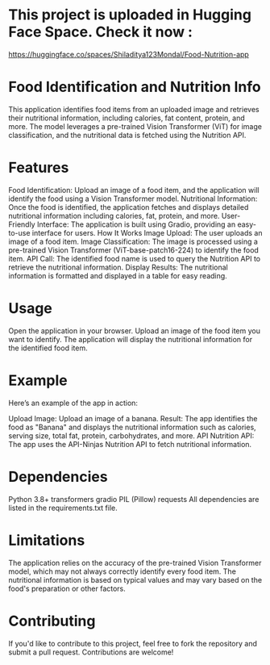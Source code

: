 # This project is uploaded in Hugging Face Space. Check it now : 
https://huggingface.co/spaces/Shiladitya123Mondal/Food-Nutrition-app

# Food Identification and Nutrition Info
This application identifies food items from an uploaded image and retrieves their nutritional information, including calories, fat content, protein, and more. The model leverages a pre-trained Vision Transformer (ViT) for image classification, and the nutritional data is fetched using the Nutrition API.

# Features
Food Identification: Upload an image of a food item, and the application will identify the food using a Vision Transformer model.
Nutritional Information: Once the food is identified, the application fetches and displays detailed nutritional information including calories, fat, protein, and more.
User-Friendly Interface: The application is built using Gradio, providing an easy-to-use interface for users.
How It Works
Image Upload: The user uploads an image of a food item.
Image Classification: The image is processed using a pre-trained Vision Transformer (ViT-base-patch16-224) to identify the food item.
API Call: The identified food name is used to query the Nutrition API to retrieve the nutritional information.
Display Results: The nutritional information is formatted and displayed in a table for easy reading.

# Usage
Open the application in your browser.
Upload an image of the food item you want to identify.
The application will display the nutritional information for the identified food item.
# Example
Here’s an example of the app in action:

Upload Image: Upload an image of a banana.
Result: The app identifies the food as "Banana" and displays the nutritional information such as calories, serving size, total fat, protein, carbohydrates, and more.
API
Nutrition API: The app uses the API-Ninjas Nutrition API to fetch nutritional information.
# Dependencies
Python 3.8+
transformers
gradio
PIL (Pillow)
requests
All dependencies are listed in the requirements.txt file.

# Limitations
The application relies on the accuracy of the pre-trained Vision Transformer model, which may not always correctly identify every food item.
The nutritional information is based on typical values and may vary based on the food's preparation or other factors.
# Contributing
If you'd like to contribute to this project, feel free to fork the repository and submit a pull request. Contributions are welcome!
